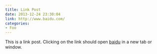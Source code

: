 ```yaml
---
title: Link Post
date: 2013-12-24 23:30:04
link: http://www.baidu.com/
categories:
- Foo
---
```


This is a link post. Clicking on the link should open [baidu](http://www.baidu.com/) in a new tab or window.
